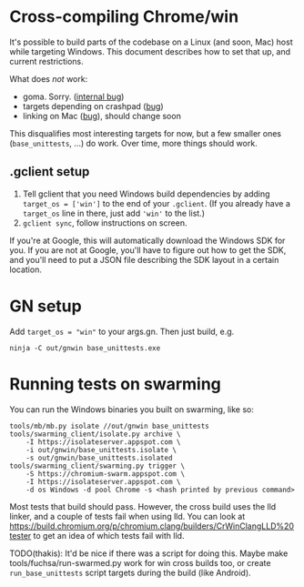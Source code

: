 # Cross-compiling Chrome/win

It's possible to build parts of the codebase on a Linux (and soon, Mac) host
while targeting Windows.  This document describes how to set that up, and
current restrictions.

What does *not* work:

* goma. Sorry. ([internal bug](b/64390790))
* targets depending on crashpad ([bug](https://crbug.com/762167))
* linking on Mac ([bug](https://crbug.com/774209)), should change soon

This disqualifies most interesting targets for now, but a few smaller ones
(`base_unittests`, ...) do work.  Over time, more things should work.

## .gclient setup

1. Tell gclient that you need Windows build dependencies by adding
   `target_os = ['win']` to the end of your `.gclient`.  (If you already
   have a `target_os` line in there, just add `'win'` to the list.)
1. `gclient sync`, follow instructions on screen.

If you're at Google, this will automatically download the Windows SDK for you.
If you are not at Google, you'll have to figure out how to get the SDK, and
you'll need to put a JSON file describing the SDK layout in a certain location.

# GN setup

Add `target_os = "win"` to your args.gn.  Then just build, e.g.

    ninja -C out/gnwin base_unittests.exe

# Running tests on swarming

You can run the Windows binaries you built on swarming, like so:

    tools/mb/mb.py isolate //out/gnwin base_unittests
    tools/swarming_client/isolate.py archive \
        -I https://isolateserver.appspot.com \
        -i out/gnwin/base_unittests.isolate \
        -s out/gnwin/base_unittests.isolated
    tools/swarming_client/swarming.py trigger \
        -S https://chromium-swarm.appspot.com \
        -I https://isolateserver.appspot.com \
        -d os Windows -d pool Chrome -s <hash printed by previous command>

Most tests that build should pass.  However, the cross build uses
the lld linker, and a couple of tests fail when using lld. You can look at
https://build.chromium.org/p/chromium.clang/builders/CrWinClangLLD%20tester
to get an idea of which tests fail with lld.

TODO(thakis): It'd be nice if there was a script for doing this. Maybe make
tools/fuchsa/run-swarmed.py work for win cross builds too, or create
`run_base_unittests` script targets during the build (like Android).
